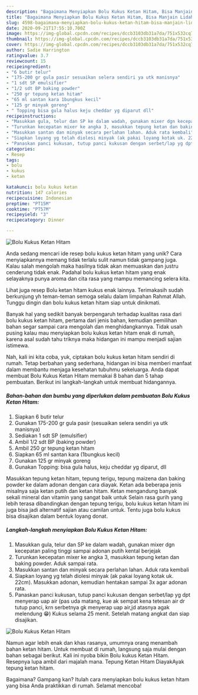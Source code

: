 ```yaml
---
description: "Bagaimana Menyiapkan Bolu Kukus Ketan Hitam, Bisa Manjain Lidah"
title: "Bagaimana Menyiapkan Bolu Kukus Ketan Hitam, Bisa Manjain Lidah"
slug: 4598-bagaimana-menyiapkan-bolu-kukus-ketan-hitam-bisa-manjain-lidah
date: 2020-09-21T17:55:10.700Z
image: https://img-global.cpcdn.com/recipes/dccb3103db31a7da/751x532cq70/bolu-kukus-ketan-hitam-foto-resep-utama.jpg
thumbnail: https://img-global.cpcdn.com/recipes/dccb3103db31a7da/751x532cq70/bolu-kukus-ketan-hitam-foto-resep-utama.jpg
cover: https://img-global.cpcdn.com/recipes/dccb3103db31a7da/751x532cq70/bolu-kukus-ketan-hitam-foto-resep-utama.jpg
author: Sadie Harrington
ratingvalue: 3.7
reviewcount: 15
recipeingredient:
- "6 butir telur"
- "175-200 gr gula pasir sesuaikan selera sendiri ya utk manisnya"
- "1 sdt SP emulsifier"
- "1/2 sdt BP baking powder"
- "250 gr tepung ketan hitam"
- "65 ml santan kara 1bungkus kecil"
- "125 gr minyak goreng"
- " Topping bisa gula halus keju cheddar yg diparut dll"
recipeinstructions:
- "Masukkan gula, telur dan SP ke dalam wadah, gunakan mixer dgn kecepatan paling tinggi sampai adonan putih kental berjejak"
- "Turunkan kecepatan mixer ke angka 3, masukkan tepung ketan dan baking powder. Aduk sampai rata."
- "Masukkan santan dan minyak secara perlahan lahan. Aduk rata kembali"
- "Siapkan loyang yg telah diolesi minyak (ak pakai loyang kotak uk. 22cm). Masukkan adonan, kemudian hentakan sampai 3x agar adonan rata."
- "Panaskan panci kukusan, tutup panci kukusan dengan serbet/lap yg dpt menyerap uap air (pas uda matang, kue ak sempat kena tetesan air dr tutup panci, krn serbetnya gk menyerap uap air,jd atasnya agak melendung 😁) Kukus selama 25 menit. Setelah matang angkat dan siap disajikan."
categories:
- Resep
tags:
- bolu
- kukus
- ketan

katakunci: bolu kukus ketan 
nutrition: 147 calories
recipecuisine: Indonesian
preptime: "PT15M"
cooktime: "PT57M"
recipeyield: "3"
recipecategory: Dinner

---
```



![Bolu Kukus Ketan Hitam](https://img-global.cpcdn.com/recipes/dccb3103db31a7da/751x532cq70/bolu-kukus-ketan-hitam-foto-resep-utama.jpg)

Anda sedang mencari ide resep bolu kukus ketan hitam yang unik? Cara menyiapkannya memang tidak terlalu sulit namun tidak gampang juga. Kalau salah mengolah maka hasilnya tidak akan memuaskan dan justru cenderung tidak enak. Padahal bolu kukus ketan hitam yang enak selayaknya punya aroma dan cita rasa yang mampu memancing selera kita.

Lihat juga resep Bolu ketan hitam kukus enak lainnya. Terimakasih sudah berkunjung yh teman-teman semoga selalu dalam limpahan Rahmat Allah. Tunggu dingin dan bolu kukus ketan hitam siap untuk dinikmati.

Banyak hal yang sedikit banyak berpengaruh terhadap kualitas rasa dari bolu kukus ketan hitam, pertama dari jenis bahan, kemudian pemilihan bahan segar sampai cara mengolah dan menghidangkannya. Tidak usah pusing kalau mau menyiapkan bolu kukus ketan hitam enak di rumah, karena asal sudah tahu triknya maka hidangan ini mampu menjadi sajian istimewa.


Nah, kali ini kita coba, yuk, ciptakan bolu kukus ketan hitam sendiri di rumah. Tetap berbahan yang sederhana, hidangan ini bisa memberi manfaat dalam membantu menjaga kesehatan tubuhmu sekeluarga. Anda dapat membuat Bolu Kukus Ketan Hitam memakai 8 bahan dan 5 tahap pembuatan. Berikut ini langkah-langkah untuk membuat hidangannya.

<!--inarticleads1-->

##### Bahan-bahan dan bumbu yang diperlukan dalam pembuatan Bolu Kukus Ketan Hitam:

1. Siapkan 6 butir telur
1. Gunakan 175-200 gr gula pasir (sesuaikan selera sendiri ya utk manisnya)
1. Sediakan 1 sdt SP (emulsifier)
1. Ambil 1/2 sdt BP (baking powder)
1. Ambil 250 gr tepung ketan hitam
1. Siapkan 65 ml santan kara (1bungkus kecil)
1. Gunakan 125 gr minyak goreng
1. Gunakan  Topping: bisa gula halus, keju cheddar yg diparut, dll


Masukkan tepung ketan hitam, tepung terigu, tepung maizena dan baking powder ke dalam adonan dengan cara diayak. Ketan ada beberapa jenis misalnya saja ketan putih dan ketan hitam. Ketan mengandung banyak sekali mineral dan vitamin yang sangat baik untuk Selain rasa gurih yang lebih terasa dibandingkan dengan tepung terigu, bolu kukus ketan hitam ini juga bisa jadi alternatif sajian atau camilan untuk. Tentu juga bolu kukus bisa disajikan dalam bentuk loyang donat. 

<!--inarticleads2-->

##### Langkah-langkah menyiapkan Bolu Kukus Ketan Hitam:

1. Masukkan gula, telur dan SP ke dalam wadah, gunakan mixer dgn kecepatan paling tinggi sampai adonan putih kental berjejak
1. Turunkan kecepatan mixer ke angka 3, masukkan tepung ketan dan baking powder. Aduk sampai rata.
1. Masukkan santan dan minyak secara perlahan lahan. Aduk rata kembali
1. Siapkan loyang yg telah diolesi minyak (ak pakai loyang kotak uk. 22cm). Masukkan adonan, kemudian hentakan sampai 3x agar adonan rata.
1. Panaskan panci kukusan, tutup panci kukusan dengan serbet/lap yg dpt menyerap uap air (pas uda matang, kue ak sempat kena tetesan air dr tutup panci, krn serbetnya gk menyerap uap air,jd atasnya agak melendung 😁) Kukus selama 25 menit. Setelah matang angkat dan siap disajikan.
<img src="//assets-global.cpcdn.com/assets/icons/button_play-2c75c40dde080a61004c1f40b05d8f140eaff45d7e9e6481dc71c63d2e7c4909.png" alt="Bolu Kukus Ketan Hitam">

Namun agar lebih enak dan khas rasanya, umumnya orang menambah bahan ketan hitam. Untuk membuat di rumah, langsung saja mulai dengan bahan sebagai berikut. Kali ini nyoba bikin Bolu kukus Ketan Hitam. Resepnya lupa ambil dari majalah mana. Tepung Ketan Hitam DiayakAyak tepung ketan hitam. 

Bagaimana? Gampang kan? Itulah cara menyiapkan bolu kukus ketan hitam yang bisa Anda praktikkan di rumah. Selamat mencoba!
